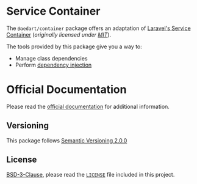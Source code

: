 # Service Container

The `@aedart/container` package offers an adaptation of [Laravel's Service Container](https://laravel.com/docs/11.x/container)
(_originally licensed under [MIT](https://github.com/laravel/framework/blob/11.x/src/Illuminate/Container/LICENSE.md)_).

The tools provided by this package give you a way to:

* Manage class dependencies
* Perform [dependency injection](https://en.wikipedia.org/wiki/Dependency_injection)

# Official Documentation

Please read the [official documentation](https://aedart.github.io/ion/) for additional information.

## Versioning

This package follows [Semantic Versioning 2.0.0](http://semver.org/)

## License

[BSD-3-Clause](http://spdx.org/licenses/BSD-3-Clause), please read the [`LICENSE`](./LICENSE) file included in this project.
